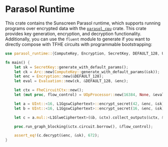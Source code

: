 # Parasol Runtime
This crate contains the Sunscreen Parasol runtime, which supports running programs over encrypted data with the [`parasol_cpu`](https://crates.io/parasol_cpu) crate. This crate provides key generation, encryption, and decryption functionality. Additionally, you can use the `fluent` module to generate if you want to directly compose with TFHE circuits with programmable bootstrapping:

```rust
use parasol_runtime::{ComputeKey, Encryption, SecretKey, DEFAULT_128, UOpProcessor};

fn main() {
    let sk = SecretKey::generate_with_default_params();
    let ck = Arc::new(ComputeKey::generate_with_default_params(&sk));
    let enc = Encryption::new(&DEFAULT_128);
    let eval = Evaluation::new(ck, &DEFAULT_128, &enc);

    let ctx = FheCircuitCtx::new();
    let (mut proc, flow_control) = UOpProcessor::new(16384, None, &eval, &enc);

    let a = UInt::<16, L1GgswCiphertext>::encrypt_secret(42, &enc, &sk).graph_inputs(&ctx);
    let b = UInt::<16, L1GgswCiphertext>::encrypt_secret(16, &enc, &sk).graph_inputs(&ctx);

    let c = a.mul::<L1GlweCiphertext>(&b, &ctx).collect_outputs(&ctx, &enc);

    proc.run_graph_blocking(&ctx.circuit.borrow(), &flow_control);

    assert_eq!(c.decrypt(&enc, &sk), 672);
}
```